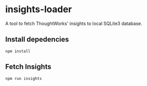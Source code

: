 # insights-loader

A tool to fetch ThoughtWorks' insights to local SQLite3 database.

## Install depedencies

```
npm install
```

## Fetch Insights

```
npm run insights
```
